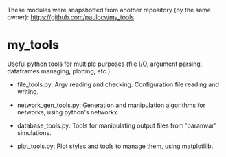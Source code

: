 These modules were snapshotted from another repository (by the same owner): https://github.com/paulocv/my_tools

# my_tools
Useful python tools for multiple purposes (file I/O, argument parsing, dataframes managing, plotting, etc.).

* file_tools.py:
  Argv reading and checking. Configuration file reading and writing.

* network_gen_tools.py:
  Generation and manipulation algorithms for networks, using python's networkx.
  
* database_tools.py:
  Tools for manipulating output files from 'paramvar' simulations.

* plot_tools.py: 
  Plot styles and tools to manage them, using matplotliib.
